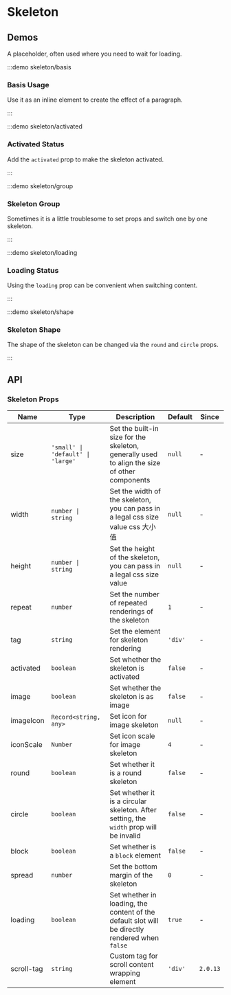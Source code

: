 # Skeleton

## Demos

A placeholder, often used where you need to wait for loading.

:::demo skeleton/basis

### Basis Usage

Use it as an inline element to create the effect of a paragraph.

:::

:::demo skeleton/activated

### Activated Status

Add the `activated` prop to make the skeleton activated.

:::

:::demo skeleton/group

### Skeleton Group

Sometimes it is a little troublesome to set props and switch one by one skeleton.

:::

:::demo skeleton/loading

### Loading Status

Using the `loading` prop can be convenient when switching content.

:::

:::demo skeleton/shape

### Skeleton Shape

The shape of the skeleton can be changed via the `round` and `circle` props.

:::

## API

### Skeleton Props

| Name       | Type                              | Description                                                                                    | Default | Since    |
| ---------- | --------------------------------- | ---------------------------------------------------------------------------------------------- | ------- | -------- |
| size       | `'small' \| 'default' \| 'large'` | Set the built-in size for the skeleton, generally used to align the size of other components   | `null`  | -        |
| width      | `number \| string`                | Set the width of the skeleton, you can pass in a legal css size value css 大小值               | `null`  | -        |
| height     | `number \| string`                | Set the height of the skeleton, you can pass in a legal css size value                         | `null`  | -        |
| repeat     | `number`                          | Set the number of repeated renderings of the skeleton                                          | `1`     | -        |
| tag        | `string`                          | Set the element for skeleton rendering                                                         | `'div'` | -        |
| activated  | `boolean`                         | Set whether the skeleton is activated                                                          | `false` | -        |
| image      | `boolean`                         | Set whether the skeleton is as image                                                           | `false` | -        |
| imageIcon  | `Record<string, any>`             | Set icon for image skeleton                                                                    | `null`  | -        |
| iconScale  | `Number`                          | Set icon scale for image skeleton                                                              | `4`     | -        |
| round      | `boolean`                         | Set whether it is a round skeleton                                                             | `false` | -        |
| circle     | `boolean`                         | Set whether it is a circular skeleton. After setting, the `width` prop will be invalid         | `false` | -        |
| block      | `boolean`                         | Set whether is a `block` element                                                               | `false` | -        |
| spread     | `number`                          | Set the bottom margin of the skeleton                                                          | `0`     | -        |
| loading    | `boolean`                         | Set whether in loading, the content of the default slot will be directly rendered when `false` | `true`  | -        |
| scroll-tag | `string`                          | Custom tag for scroll content wrapping element                                                 | `'div'` | `2.0.13` |
